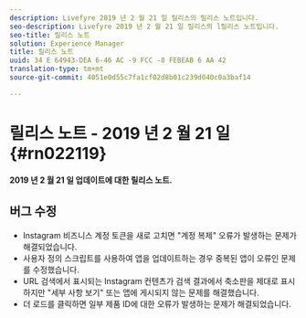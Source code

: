 ```yaml
---
description: Livefyre 2019 년 2 월 21 일 릴리스의 릴리스 노트입니다.
seo-description: Livefyre 2019 년 2 월 21 일 릴리스의 l릴리스 노트입니다.
seo-title: 릴리스 노트
solution: Experience Manager
title: 릴리스 노트
uuid: 34 E 64943-DEA 6-46 AC -9 FCC -8 FEBEAB 6 AA 42
translation-type: tm+mt
source-git-commit: 4051e0d55c7fa1cf02d8b01c239d040c0a3baf14

---
```



# 릴리스 노트 - 2019 년 2 월 21 일 {#rn022119}

**2019 년 2 월 21 일 업데이트에 대한 릴리스 노트.**


## 버그 수정

* Instagram 비즈니스 계정 토큰을 새로 고치면 "계정 복제" 오류가 발생하는 문제가 해결되었습니다.
* 사용자 정의 스크립트를 사용하여 앱을 업데이트하는 경우 중복된 앱이 오류인 문제를 수정했습니다.
* URL 검색에서 표시되는 Instagram 컨텐츠가 검색 결과에서 축소판을 제대로 표시하지만 "세부 사항 보기" 또는 앱에 게시되지 않는 문제를 해결했습니다.
* 더 로드를 클릭하면 일부 제품 ID에 대한 오류가 발생하는 문제가 해결되었습니다.